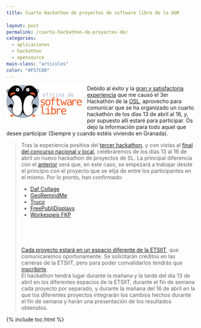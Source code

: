 ```yaml
---
title: Cuarto Hackathon de proyectos de software libre de la UGR

layout: post
permalink: /cuarto-hackathon-de-proyectos-de/
categories:
  - aplicaciones
  - hackathon
  - opensource
main-class: "articulos"
color: "#F57C00"
---
```

<div class="separator" style="clear: both; text-align: center;">
  <a style="clear: left; float: left; margin-right: 1em; margin-bottom: 1em;" href="/assets/img/2012/04/oslugr1.png"><img src="/assets/img/2012/04/oslugr1.png" alt=""  border="0" /></a>
</div>

Debido al éxito y la [gran y satisfactoria experiencia][1] que me causó el 3er Hackathón de la <a href="http://osl.ugr.es/" target="_blank">OSL</a>, aprovecho para comunicar que se ha organizado un cuarto hackathón de los días 13 de abril al 16, y, por supuesto allí estaré para participar. Os dejo la información para todo aquel que desee participar (Siempre y cuando estéis viviendo en Granada).


<!--ad-->

> Tras la experiencia positiva del [tercer hackathon][2], y con vistas al [final del concurso nacional y local][3], celebraremos de los días 13 al 16 de abril un nuevo hackathon de proyectos de SL. La principal diferencia con el [anterior][4] será que, en este caso, se empezará a trabajar desde el principio con el proyecto que se elija de entre los participantes en el mismo. Por lo pronto, han confirmado:
>
>
>
>   * [Daf Collage][5]
>   * [GeoRemindMe][6]
>   * [Truco][7]
>   * [FreePubliDisplays][8]
>   * [Workespeis FKP][9]
>
> [  
> ][9]
>
> [  
> ][9]
>
> [Cada proyecto estará en un espacio diferente de la ][9][ETSIIT][10], que comunicaremos oportunamente. Se solicitarán créditos en las carreras de la ETSIIT, pero para poder convalidarlos tendrás que [inscribirte][11].  
> El hackathon tendrá lugar durante la mañana y la tarde del día 13 de abril en los diferentes espacios de la ETSIIT, durante el fin de semana cada proyecto por separado, y durante la mañana del 16 de abril en la que los diferentes proyectos integrarán los cambios hechos durante el fin de semana y harán una presentación de los resultados obtenidos.



 [1]: /mi-experiencia-en-el-3-hackathon-de-la
 [2]: http://osl.ugr.es/2012/03/06/3o-hackathon-lecciones-aprendidas/
 [3]: http://www.concursosoftwarelibre.org/1112/fase-final
 [4]: http://osl.ugr.es/concurso-universitario-de-software-libre-granadino/3o-hackathon-de-proyectos-de-software-libre-de-la-ugr/
 [5]: http://dafcollage.wordpress.com
 [6]: http://georemindme.com
 [7]: http://trucocusl.wordpress.com
 [8]: http://www.rubencaceres.com/en
 [9]: http://fkp.workespeis-projects.com/blog/
 [10]: http://etsiit.ugr.es
 [11]: https://docs.google.com/spreadsheet/viewform?formkey=dDNkVXBJV0ZZNG5uOEpZYl84eHlUUlE6MA#gid=0

{% include toc.html %}
